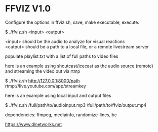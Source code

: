 # FFVIZ V1.0

Configure the options in ffviz.sh, save, make executable, execute.                             

$ ./ffviz.sh \<input\> \<output\>                                                    

\<input\> should be the audio to analyze for visual reactions                      
\<output\> should be a path to a local file, or a remote livestream server         

populate playlist.txt with a list of full paths to video files

here is an example using shoutcast/icecast as the audio source (remote) and streaming the video out via rtmp

$ ./ffviz.sh http://127.0.0.1:8000/path rtmp://live.youtube.com/app/streamkey

here is an example using local input and output files

$ ./ffviz.sh /full/path/to/audioinput.mp3 /full/path/to/ffviz/output.mp4

dependencies: ffmpeg, mediainfo, randomize-lines, bc  

https://www.dlnetworks.net
